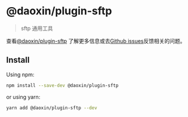 # @daoxin/plugin-sftp

> sftp 通用工具

查看[@daoxin/plugin-sftp](https://github.com/dao-projects/daoxin/tree/main/packages/daoxin-plugin-sftp#readme) 了解更多信息或去[Github issues](https://github.com/dao-projects/daoxin/issues)反馈相关的问题。

## Install

Using npm:

```sh
npm install --save-dev @daoxin/plugin-sftp
```

or using yarn:

```sh
yarn add @daoxin/plugin-sftp --dev
```
